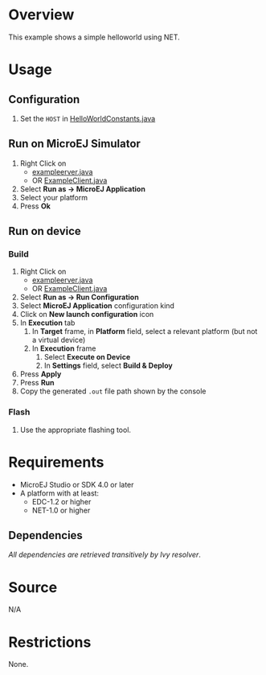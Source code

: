 # Overview
This example shows a simple helloworld using NET.

# Usage
## Configuration
1. Set the `HOST` in [HelloWorldConstants.java](src/main/java/com/microej/example/foundation/net/helloworld/HelloWorldConstants.java)

## Run on MicroEJ Simulator
1. Right Click on 
	* [exampleerver.java](src/main/java/com/microej/example/foundation/net/helloworld/exampleerver.java)
	* OR [ExampleClient.java](src/main/java/com/microej/example/foundation/net/helloworld/ExampleClient.java)
1. Select **Run as -> MicroEJ Application**
1. Select your platform 
1. Press **Ok**


## Run on device
### Build
1. Right Click on 
	* [exampleerver.java](src/main/java/com/microej/example/foundation/net/helloworld/exampleerver.java)
	* OR [ExampleClient.java](src/main/java/com/microej/example/foundation/net/helloworld/ExampleClient.java)
1. Select **Run as -> Run Configuration** 
1. Select **MicroEJ Application** configuration kind
1. Click on **New launch configuration** icon
1. In **Execution** tab
	1. In **Target** frame, in **Platform** field, select a relevant platform (but not a virtual device)
	1. In **Execution** frame
		1. Select **Execute on Device**
		2. In **Settings** field, select **Build & Deploy**
1. Press **Apply**
1. Press **Run**
1. Copy the generated `.out` file path shown by the console

### Flash
1. Use the appropriate flashing tool.

# Requirements
* MicroEJ Studio or SDK 4.0 or later
* A platform with at least:
	* EDC-1.2 or higher
	* NET-1.0 or higher

## Dependencies
_All dependencies are retrieved transitively by Ivy resolver_.

# Source
N/A

# Restrictions
None.
